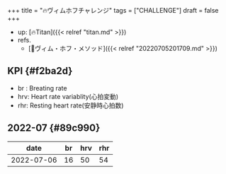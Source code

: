 +++
title = "🔥ヴィムホフチャレンジ"
tags = ["CHALLENGE"]
draft = false
+++

-   up: [🔥Titan]({{< relref "titan.md" >}})
-   refs.
    -   [📝ヴィム・ホフ・メソッド]({{< relref "20220705201709.md" >}})


## KPI {#f2ba2d}

-   br : Breating rate
-   hrv: Heart rate variablity(心拍変動)
-   rhr: Resting heart rate(安静時心拍数)


## 2022-07 {#89c990}

| date       | br | hrv | rhr |
|------------|----|-----|-----|
| 2022-07-06 | 16 | 50  | 54  |
